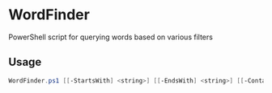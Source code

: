 # WordFinder
PowerShell script for querying words based on various filters

## Usage
```ps1
WordFinder.ps1 [[-StartsWith] <string>] [[-EndsWith] <string>] [[-Contains] <string>] [[-Exclude] <string>] [[-IndexMatch] <string[]>] [[-IndexNotMatch] <string[]>] [[-TemplateString] <string[]>] [[-WordLength] <int>] [-NoRepeats] [-Spread] [<CommonParameters>]
```
